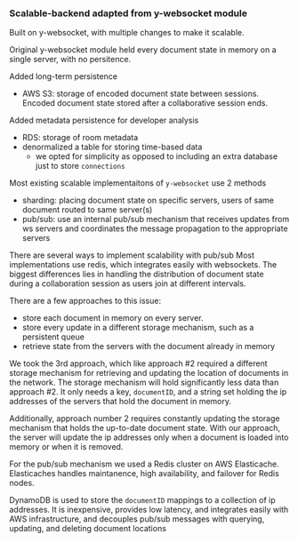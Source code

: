 ### Scalable-backend adapted from y-websocket module

Built on y-websocket, with multiple changes to make it scalable.

Original y-websocket module held every document state in memory on a single server, with no persitence.

Added long-term persistence
  -  AWS S3: storage of encoded document state between sessions. Encoded document state stored after a collaborative session ends.

Added metadata persistence for developer analysis
  - RDS: storage of room metadata
  - denormalized a table for storing time-based data
    - we opted for simplicity as opposed to including an extra database just to store `connections`

Most existing scalable implementaitons of `y-websocket` use 2 methods
  - sharding: placing document state on specific servers, users of same document routed to same server(s)
  - pub/sub: use an internal pub/sub mechanism that receives updates from ws servers and coordinates the message propagation to the appropriate servers

There are several ways to implement scalability with pub/sub
Most implementations use redis, which integrates easily with websockets. 
The biggest differences lies in handling the distribution of document state during a collaboration session as users join at different intervals.

There are a few approaches to this issue:
- store each document in memory on every server.
- store every update in a different storage mechanism, such as a persistent queue
- retrieve state from the servers with the document already in memory


We took the 3rd approach, which like approach #2 required a different storage mechanism for retrieving and updating the location of documents in the network.
The storage mechanism will hold significantly less data than approach #2. It only needs a key, `documentID`, and a string set holding the ip addresses of
the servers that hold the document in memory.

Additionally, approach number 2 requires constantly updating the storage mechanism that holds the up-to-date document state. 
With our approach, the server will update the ip addresses only when a document is loaded into memory or when it is removed.

For the pub/sub mechanism we used a Redis cluster on AWS Elasticache. Elasticaches handles maintanence, high availability, and failover for Redis nodes.

DynamoDB is used to store the `documentID` mappings to a collection of ip addresses. It is inexpensive, provides low latency, and integrates
easily with AWS infrastructure, and decouples pub/sub messages with
querying, updating, and deleting document locations
